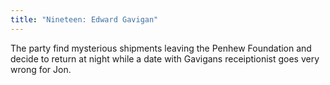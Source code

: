 ```yaml
---
title: "Nineteen: Edward Gavigan"
---
```


The party find mysterious shipments leaving the Penhew Foundation and decide to return at night while a date with Gavigans receiptionist goes very wrong for Jon. 
